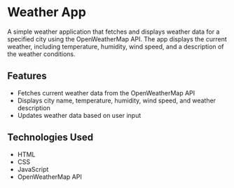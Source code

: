# Weather App

A simple weather application that fetches and displays weather data for a specified city using the OpenWeatherMap API. The app displays the current weather, including temperature, humidity, wind speed, and a description of the weather conditions.

## Features

- Fetches current weather data from the OpenWeatherMap API
- Displays city name, temperature, humidity, wind speed, and weather description
- Updates weather data based on user input

## Technologies Used

- HTML
- CSS
- JavaScript
- OpenWeatherMap API
